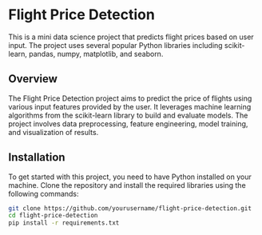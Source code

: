 # Flight Price Detection

This is a mini data science project that predicts flight prices based on user input. The project uses several popular Python libraries including scikit-learn, pandas, numpy, matplotlib, and seaborn.

## Overview
The Flight Price Detection project aims to predict the price of flights using various input features provided by the user. It leverages machine learning algorithms from the scikit-learn library to build and evaluate models. The project involves data preprocessing, feature engineering, model training, and visualization of results.

## Installation
To get started with this project, you need to have Python installed on your machine. Clone the repository and install the required libraries using the following commands:

```bash
git clone https://github.com/yourusername/flight-price-detection.git
cd flight-price-detection
pip install -r requirements.txt
